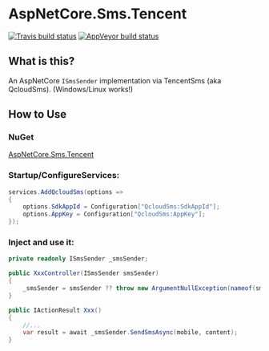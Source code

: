 # AspNetCore.Sms.Tencent
[![Travis build status](https://img.shields.io/travis/myvas/AspNetCore.QcloudSms.svg?label=travis-ci&style=flat-square&branch=master)](https://travis-ci.org/myvas/AspNetCore.QcloudSms)
[![AppVeyor build status](https://img.shields.io/appveyor/ci/FrankH/AspNetCore-QcloudSms/master.svg?label=appveyor&style=flat-square)](https://ci.appveyor.com/project/FrankH/AspNetCore-QcloudSms)

## What is this?
An AspNetCore `ISmsSender` implementation via TencentSms (aka QcloudSms). (Windows/Linux works!)

## How to Use
### NuGet
[AspNetCore.Sms.Tencent](https://www.nuget.org/packages/AspNetCore.Sms.Tencent)

### Startup/ConfigureServices:
```csharp
services.AddQcloudSms(options =>
{
	options.SdkAppId = Configuration["QcloudSms:SdkAppId"];
	options.AppKey = Configuration["QcloudSms:AppKey"];
});
```

### Inject and use it:
```csharp
private readonly ISmsSender _smsSender;

public XxxController(ISmsSender smsSender)
{
    _smsSender = smsSender ?? throw new ArgumentNullException(nameof(smsSender);
}

public IActionResult Xxx()
{
    //...
    var result = await _smsSender.SendSmsAsync(mobile, content);
}
